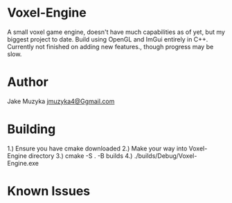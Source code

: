 # Voxel-Engine
 A small voxel game engine, doesn't have much capabilities as of yet, but my biggest project to date. Build using OpenGL and ImGui entirely in C++. Currently not finished on adding new features., though progress may be slow.

 # Author
 Jake Muzyka
 jmuzyka4@Ggmail.com

# Building
1.) Ensure you have cmake downloaded
2.) Make your way into Voxel-Engine directory
3.) cmake -S . -B builds
4.) ./builds/Debug/Voxel-Engine.exe

# Known Issues
